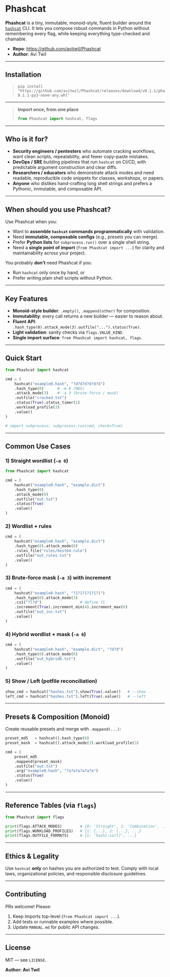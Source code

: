 
# Phashcat

**Phashcat** is a tiny, immutable, monoid-style, fluent builder around the
[`hashcat`](https://hashcat.net/hashcat/) CLI. It lets you compose robust
commands in Python without remembering every flag, while keeping everything
type-checked and chainable.


- **Repo**: https://github.com/avitwil/Phashcat
- **Author**: Avi Twil

---

## Installation
> ```cli
> pip install "https://github.com/avitwil/Phashcat/releases/download/v0.1.1/phashcat-0.1.1-py3-none-any.whl"
> ```

---

> **Import once, from one place**
>
> ```python
> from Phashcat import hashcat, flags
> ```

---

## Who is it for?

- **Security engineers / pentesters** who automate cracking workflows, want
  clean scripts, repeatability, and fewer copy–paste mistakes.
- **DevOps / SRE** building pipelines that run `hashcat` on CI/CD, with
  predictable argument construction and clear diffs.
- **Researchers / educators** who demonstrate attack modes and need readable,
  reproducible code snippets for classes, workshops, or papers.
- **Anyone** who dislikes hand-crafting long shell strings and prefers a
  Pythonic, immutable, and composable API.

---

## When should you use Phashcat?

Use Phashcat when you:

- Want to **assemble `hashcat` commands programmatically** with validation.
- Need **immutable, composable configs** (e.g., presets you can merge).
- Prefer **Python lists** for `subprocess.run()` over a single shell string.
- Need a **single point of import** (`from Phashcat import ...`) for clarity
  and maintainability across your project.

You probably **don’t** need Phashcat if you:
- Run `hashcat` only once by hand, or
- Prefer writing plain shell scripts without Python.

---

## Key Features

- **Monoid-style builder**: `.empty()`, `.mappend(other)` for composition.
- **Immutability**: every call returns a new builder — easier to reason about.
- **Fluent API**: `.hash_type(0).attack_mode(3).outfile("...").status(True)`.
- **Light validation**: sanity checks via `flags.VALUE_KIND`.
- **Single import surface**: `from Phashcat import hashcat, flags`.

---

## Quick Start

```python
from Phashcat import hashcat

cmd = (
    hashcat("example0.hash", "?d?d?d?d?d?d")
    .hash_type(0)      # -m 0 (MD5)
    .attack_mode(3)    # -a 3 (brute-force / mask)
    .outfile("cracked.txt")
    .status(True).status_timer(2)
    .workload_profile(3)
    .value()
)

# import subprocess; subprocess.run(cmd, check=True)
````

---

## Common Use Cases

### 1) Straight wordlist (`-a 0`)

```python
from Phashcat import hashcat

cmd = (
    hashcat("example0.hash", "example.dict")
    .hash_type(0)
    .attack_mode(0)
    .outfile("out.txt")
    .status(True)
    .value()
)
```

### 2) Wordlist + rules

```python
cmd = (
    hashcat("example0.hash", "example.dict")
    .hash_type(0).attack_mode(0)
    .rules_file("rules/best64.rule")
    .outfile("out_rules.txt")
    .value()
)
```

### 3) Brute-force mask (`-a 3`) with increment

```python
cmd = (
    hashcat("example0.hash", "?1?1?1?1?1?1")
    .hash_type(0).attack_mode(3)
    .cs1("?l?d")                 # define ?1
    .increment(True).increment_min(4).increment_max(6)
    .outfile("out_inc.txt")
    .value()
)
```

### 4) Hybrid wordlist + mask (`-a 6`)

```python
cmd = (
    hashcat("example0.hash", "example.dict", "?d?d")
    .hash_type(0).attack_mode(6)
    .outfile("out_hybrid6.txt")
    .value()
)
```

### 5) Show / Left (potfile reconciliation)

```python
show_cmd = hashcat("hashes.txt").show(True).value()   # --show
left_cmd = hashcat("hashes.txt").left(True).value()   # --left
```

---

## Presets & Composition (Monoid)

Create reusable presets and merge with `.mappend(...)`:

```python
preset_md5   = hashcat().hash_type(0)
preset_mask  = hashcat().attack_mode(3).workload_profile(3)

cmd = (
    preset_md5
    .mappend(preset_mask)
    .outfile("out.txt")
    .arg("example0.hash", "?a?a?a?a?a?a")
    .status(True)
    .value()
)
```

---

## Reference Tables (via `flags`)

```python
from Phashcat import flags

print(flags.ATTACK_MODES)        # {0: 'Straight', 1: 'Combination', ...}
print(flags.WORKLOAD_PROFILES)   # {1: {...}, 2: {...}, ...}
print(flags.OUTFILE_FORMATS)     # {1: 'hash[:salt]', ...}
```

---

## Ethics & Legality

Use `hashcat` **only** on hashes you are authorized to test. Comply with
local laws, organizational policies, and responsible disclosure guidelines.

---

## Contributing

PRs welcome! Please:

1. Keep imports top-level (`from Phashcat import ...`).
2. Add tests or runnable examples where possible.
3. Update `MANUAL.md` for public API changes.

---

## License

MIT — see `LICENSE`.

**Author: Avi Twil**

